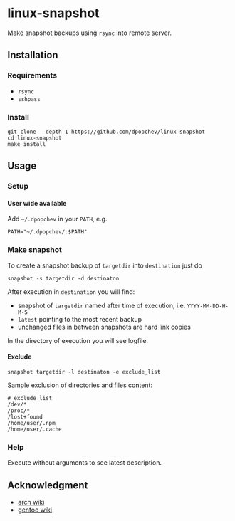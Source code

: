 # linux-snapshot

Make snapshot backups using `rsync` into remote server.

## Installation

### Requirements

- `rsync`
- `sshpass`

### Install

```
git clone --depth 1 https://github.com/dpopchev/linux-snapshot
cd linux-snapshot
make install
```

## Usage

### Setup

#### User wide available

Add `~/.dpopchev` in your `PATH`, e.g.

```
PATH="~/.dpopchev/:$PATH"
```

### Make snapshot

To create a snapshot backup of `targetdir` into `destination` just do

```
snapshot -s targetdir -d destinaton
```

After execution in `destination` you will find:

- snapshot of `targetdir` named after time of execution, i.e. `YYYY-MM-DD-H-M-S`
- `latest` pointing to the most recent backup
- unchanged files in between snapshots are hard link copies

In the directory of execution you will see logfile.

#### Exclude

```
snapshot targetdir -l destinaton -e exclude_list
```

Sample exclusion of directories and files content:

```
# exclude_list
/dev/*
/proc/*
/lost+found
/home/user/.npm
/home/user/.cache
```

### Help

Execute without arguments to see latest description.

## Acknowledgment

- [arch wiki](https://wiki.archlinux.org/title/rsync)
- [gentoo wiki](https://wiki.gentoo.org/wiki/Rsync)
